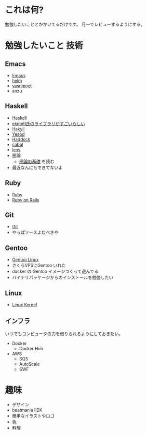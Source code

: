 # これは何?

勉強したいこととかかいてるだけです。
月一でレビューするようにする。

# 勉強したいこと 技術

## Emacs

* [Emacs](http://www.gnu.org/software/emacs/)
* [helm](https://github.com/emacs-helm/helm)
* [yasnippet](https://github.com/capitaomorte/yasnippet)
* anzu

## Haskell

* [Haskell](http://www.haskell.org/haskellwiki/Haskell)
* [ekmett氏のライブラリがすごいらしい](https://github.com/ekmett)
* [Hakyll](http://jaspervdj.be/hakyll/)
* [Yesod](http://www.yesodweb.com/)
* [Haddock](http://www.haskell.org/haddock/)
* [cabal](http://www.haskell.org/cabal/)
* [lens](https://hackage.haskell.org/package/lens)
* 圏論
  * [圏論の基礎](http://www.amazon.co.jp/gp/product/4621063243?ie=UTF8&camp=1207&creative=8411&creativeASIN=4621063243&linkCode=shr&tag=eiel-22&psc=1) を読む
* 最近なんにもできてないよ

## Ruby

* [Ruby](http://www.ruby-lang.org/ja/)
* [Ruby on Rails](https://github.com/rails/rails)

## Git

* [Git](http://git-scm.com/)
* やっぱソースよむべきや

## Gentoo

* [Gentoo Linux](http://www.gentoo.org/)
* さくらVPSにGentoo いれた
* docker の Gentoo イメージつくって遊んでる
* バイナリパッケージからのインストールを勉強したい

## Linux

* [Linux Kernel](http://www.kernel.org/)

## インフラ

いつでもコンピュータの力を借りられるようにしておきたい。

* Docker
  * Docker Hub
* AWS
  * SQS
  * AutoScale
  * SWF

# 趣味

* デザイン
* beatmania IIDX
* 簡単なイラストやロゴ
* 色
* 料理
